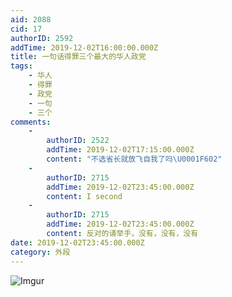 ```yaml
---
aid: 2088
cid: 17
authorID: 2592
addTime: 2019-12-02T16:00:00.000Z
title: 一句话得罪三个最大的华人政党
tags:
    - 华人
    - 得罪
    - 政党
    - 一句
    - 三个
comments:
    -
        authorID: 2522
        addTime: 2019-12-02T17:15:00.000Z
        content: "不选省长就放飞自我了吗\U0001F602"
    -
        authorID: 2715
        addTime: 2019-12-02T23:45:00.000Z
        content: I second
    -
        authorID: 2715
        addTime: 2019-12-02T23:45:00.000Z
        content: 反对的请举手，没有，没有，没有
date: 2019-12-02T23:45:00.000Z
category: 外段
---
```


![Imgur](https://i.imgur.com/7YiZQOg.jpg)
